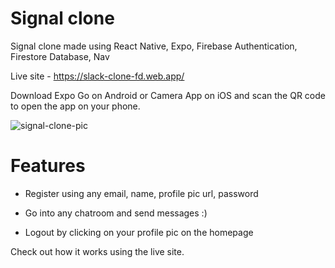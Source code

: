 # Signal clone

Signal clone made using React Native, Expo, Firebase Authentication, Firestore Database, Nav

Live site - https://slack-clone-fd.web.app/

Download Expo Go on Android or Camera App on iOS and scan the QR code to open the app on your phone. 

![signal-clone-pic](https://user-images.githubusercontent.com/86771291/138257325-789adff4-6808-4cc3-bf8b-7652dd6be9eb.png)

# Features

- Register using any email, name, profile pic url, password

- Go into any chatroom and send messages :)

- Logout by clicking on your profile pic on the homepage 

Check out how it works using the live site.
